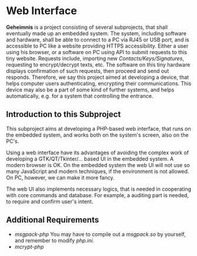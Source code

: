 Web Interface
=============

**Geheimnis** is a project consisting of several subprojects, that shall eventually made up an embedded system.
The system, including software and hardware, shall be able to connect to a PC via RJ45 or USB port, and is accessible to PC like a website providing HTTPS accessibility.
Either a user using his browser, or a software on PC using API to submit requests to this tiny website. Requests include, importing new _Contacts/Keys/Signatures_, requesting to encrypt/decrypt texts, etc. The software on this tiny hardware displays confirmation of such requests, then proceed and send out responds. Therefore, we say this project aimed at developing a device, that helps computer users authenticating, encrypting their communications. This device may also be a part of some kind of further systems, and helps automatically, e.g. for a system that controlling the entrance.

Introduction to this Subproject
-------------------------------

This subproject aims at developing a PHP-based web interface, that runs on the embedded system, and works both on the system's screen, also on the PC's.

Using a web interface have its advantages of avoiding the complex work of developing a GTK/QT/Tkinter/... based UI in the embedded system. A modern browser
is OK. On the embedded system the web UI will not use so many JavaScript and modern techniques, if the environment is not allowed. On PC, however, we can make it
more fancy.

The web UI also implements necessary logics, that is needed in cooperating with core commands and database. For example, a auditing part is needed, to
require and confirm user's intent.

Additional Requirements
-----------------------
* _msgpack-php_ You may have to compile out a _msgpack.so_ by yourself, and remember to modify _php.ini_.
* _mcrypt-php_
